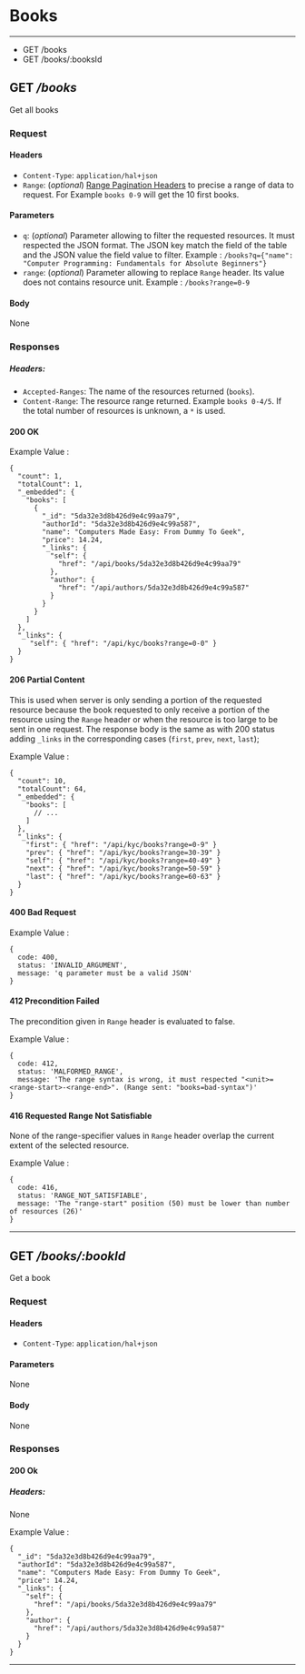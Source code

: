 # Books

---
	
- GET /books
- GET /books/:booksId

## GET */books*
Get all books

### Request

#### Headers
- `Content-Type`: `application/hal+json`
- `Range`: (_optional_) [Range Pagination Headers](https://www.w3.org/Protocols/rfc2616/rfc2616-sec14.html) to precise a range of data to request. For Example `books 0-9` will get the 10 first books.

#### Parameters
- `q`: (_optional_) Parameter allowing to filter the requested resources. It must respected the JSON format. The JSON key match the field of the table and the JSON value the field value to filter. Example : `/books?q={"name": "Computer Programming: Fundamentals for Absolute Beginners"}`
- `range`: (_optional_) Parameter allowing to replace `Range` header. Its value does not contains resource unit. Example : `/books?range=0-9`


#### Body
None

### Responses

##### Headers:
  - `Accepted-Ranges`: The name of the resources returned (`books`).
  - `Content-Range`: The resource range returned. Example `books 0-4/5`. If the total number of resources is unknown, a `*` is used. 

#### 200 OK

Example Value :
```
{
  "count": 1,
  "totalCount": 1,
  "_embedded": {
    "books": [
      {
        "_id": "5da32e3d8b426d9e4c99aa79",
        "authorId": "5da32e3d8b426d9e4c99a587",
        "name": "Computers Made Easy: From Dummy To Geek",
        "price": 14.24,
        "_links": {
          "self": {
            "href": "/api/books/5da32e3d8b426d9e4c99aa79"
          },
          "author": {
            "href": "/api/authors/5da32e3d8b426d9e4c99a587"
          }
        }
      }
    ]
  },
  "_links": {
     "self": { "href": "/api/kyc/books?range=0-0" }
  }
}    
```

#### 206 Partial Content
This is used when server is only sending a portion of the requested resource because the book requested to only receive a portion of the resource using the `Range` header or when the resource is too large to be sent in one request.
The response body is the same as with 200 status adding `_links` in the corresponding cases (`first`, `prev`, `next`, `last`);

Example Value :
```
{
  "count": 10,
  "totalCount": 64,
  "_embedded": {
    "books": [
      // ...
    ]
  },
  "_links": {
    "first": { "href": "/api/kyc/books?range=0-9" }
    "prev": { "href": "/api/kyc/books?range=30-39" }
    "self": { "href": "/api/kyc/books?range=40-49" }
    "next": { "href": "/api/kyc/books?range=50-59" }
    "last": { "href": "/api/kyc/books?range=60-63" }
  }
}
```


#### 400 Bad Request
Example Value :
```
{ 
  code: 400,
  status: 'INVALID_ARGUMENT',
  message: 'q parameter must be a valid JSON'
}
```

#### 412 Precondition Failed
The precondition given in `Range` header is evaluated to false.

Example Value :
```
{ 
  code: 412,
  status: 'MALFORMED_RANGE',
  message: 'The range syntax is wrong, it must respected "<unit>=<range-start>-<range-end>". (Range sent: "books=bad-syntax")'
}
```

#### 416 Requested Range Not Satisfiable
None of the range-specifier values in `Range` header overlap the current extent of the selected resource.

Example Value :
```
{
  code: 416,
  status: 'RANGE_NOT_SATISFIABLE',
  message: 'The "range-start" position (50) must be lower than number of resources (26)'
}
```
---

## GET */books/:bookId*
Get a book 

### Request

#### Headers
- `Content-Type`: `application/hal+json`

#### Parameters
None

#### Body
None

### Responses

#### 200 Ok

##### Headers:
None

Example Value :
```
{
  "_id": "5da32e3d8b426d9e4c99aa79",
  "authorId": "5da32e3d8b426d9e4c99a587",
  "name": "Computers Made Easy: From Dummy To Geek",
  "price": 14.24,
  "_links": {
    "self": {
      "href": "/api/books/5da32e3d8b426d9e4c99aa79"
    },
    "author": {
      "href": "/api/authors/5da32e3d8b426d9e4c99a587"
    }
  }
}
```
---
